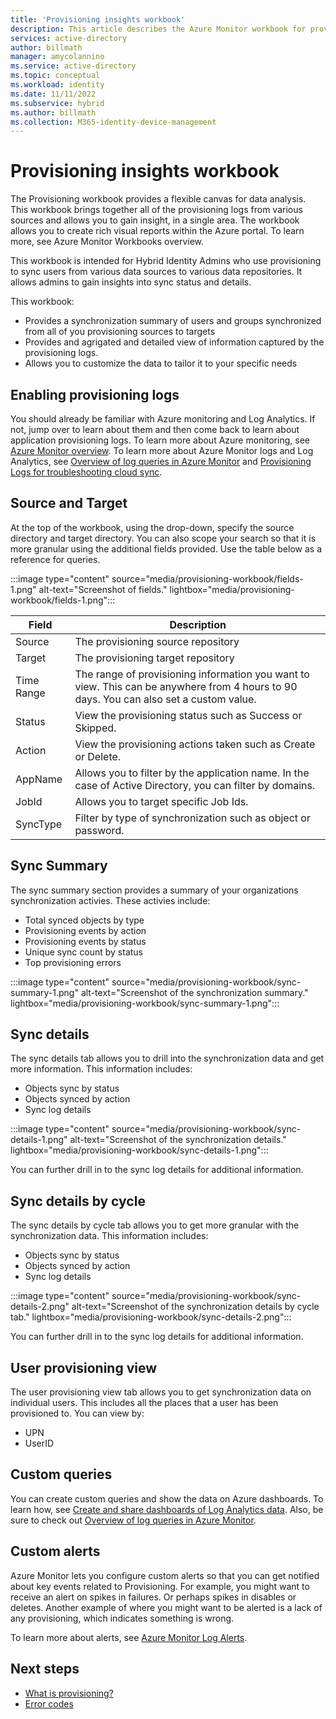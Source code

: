 ```yaml
---
title: 'Provisioning insights workbook'
description: This article describes the Azure Monitor workbook for provisioning.
services: active-directory
author: billmath
manager: amycolannino
ms.service: active-directory
ms.topic: conceptual
ms.workload: identity
ms.date: 11/11/2022
ms.subservice: hybrid
ms.author: billmath
ms.collection: M365-identity-device-management
---
```




# Provisioning insights workbook
The Provisioning workbook provides a flexible canvas for data analysis. This workbook brings together all of the provisioning logs from various sources and allows you to gain insight, in a single area.  The workbook allows you to create rich visual reports within the Azure portal. To learn more, see Azure Monitor Workbooks overview.

This workbook is intended for Hybrid Identity Admins who use provisioning to sync users from various data sources to various data repositories.  It allows admins to gain insights into sync status and details.

This workbook:

- Provides a synchronization summary of users and groups synchronized from all of you provisioning sources to targets
- Provides and agrigated and detailed view of information captured by the provisioning logs.
- Allows you to customize the data to tailor it to your specific needs

## Enabling provisioning logs

You should already be familiar with Azure monitoring and Log Analytics. If not, jump over to learn about them and then come back to learn about application provisioning logs. To learn more about Azure monitoring, see [Azure Monitor overview](../../azure-monitor/overview.md). To learn more about Azure Monitor logs and Log Analytics, see [Overview of log queries in Azure Monitor](../../azure-monitor/logs/log-query-overview.md) and [Provisioning Logs for troubleshooting cloud sync](../cloud-sync/how-to-troubleshoot.md).

## Source and Target
At the top of the workbook, using the drop-down, specify the source directory and target directory.  You can also scope your search so that it is more granular using the additional fields provided.  Use the table below as a reference for queries.

:::image type="content" source="media/provisioning-workbook/fields-1.png" alt-text="Screenshot of fields." lightbox="media/provisioning-workbook/fields-1.png":::


|Field|Description|
|-----|-----|
|Source|The provisioning source repository|
|Target|The provisioning target repository|
|Time Range|The range of provisioning information you want to view.  This can be anywhere from 4 hours to 90 days.  You can also set a custom value.|
|Status|View the provisioning status such as Success or Skipped.|
|Action|View the provisioning actions taken such as Create or Delete.|
|AppName|Allows you to filter by the application name.  In the case of Active Directory, you can filter by domains.|
|JobId|Allows you to target specific Job Ids.|
|SyncType|Filter by type of synchronization such as object or password.|


## Sync Summary  
The sync summary section provides a summary of your organizations synchronization activies.  These activies include:
   - Total synced objects by type 
   - Provisioning events by action
   - Provisioning events by status
   - Unique sync count by status
   - Top provisioning errors


 :::image type="content" source="media/provisioning-workbook/sync-summary-1.png" alt-text="Screenshot of the synchronization summary." lightbox="media/provisioning-workbook/sync-summary-1.png":::

## Sync details
The sync details tab allows you to drill into the synchronization data and get more information.  This information includes:
   - Objects sync by status
   - Objects synced by action
   - Sync log details
 
 :::image type="content" source="media/provisioning-workbook/sync-details-1.png" alt-text="Screenshot of the synchronization details." lightbox="media/provisioning-workbook/sync-details-1.png":::

You can further drill in to the sync log details for additional information.

## Sync details by cycle
The sync details by cycle tab allows you to get more granular with the synchronization data.  This information includes:
   - Objects sync by status
   - Objects synced by action
   - Sync log details
 
 :::image type="content" source="media/provisioning-workbook/sync-details-2.png" alt-text="Screenshot of the synchronization details by cycle tab." lightbox="media/provisioning-workbook/sync-details-2.png":::

You can further drill in to the sync log details for additional information.

## User provisioning view
The user provisioning view tab allows you to get synchronization data on individual users.  This includes all the places that a user has been provisioned to.  You can view by:
   - UPN
   - UserID
 


## Custom queries

You can create custom queries and show the data on Azure dashboards. To learn how, see [Create and share dashboards of Log Analytics data](../../azure-monitor/logs/get-started-queries.md). Also, be sure to check out [Overview of log queries in Azure Monitor](../../azure-monitor/logs/log-query-overview.md).

## Custom alerts

Azure Monitor lets you configure custom alerts so that you can get notified about key events related to Provisioning. For example, you might want to receive an alert on spikes in failures. Or perhaps spikes in disables or deletes. Another example of where you might want to be alerted is a lack of any provisioning, which indicates something is wrong.

To learn more about alerts, see [Azure Monitor Log Alerts](../../azure-monitor/alerts/alerts-log.md).

## Next steps 

- [What is provisioning?](../cloud-sync/what-is-provisioning.md)
- [Error codes](../cloud-sync/reference-error-codes.md)